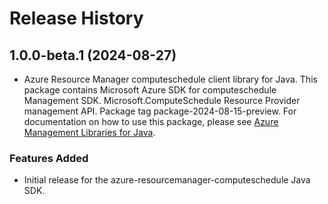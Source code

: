 # Release History

## 1.0.0-beta.1 (2024-08-27)

- Azure Resource Manager computeschedule client library for Java. This package contains Microsoft Azure SDK for computeschedule Management SDK. Microsoft.ComputeSchedule Resource Provider management API. Package tag package-2024-08-15-preview. For documentation on how to use this package, please see [Azure Management Libraries for Java](https://aka.ms/azsdk/java/mgmt).
### Features Added

- Initial release for the azure-resourcemanager-computeschedule Java SDK.
